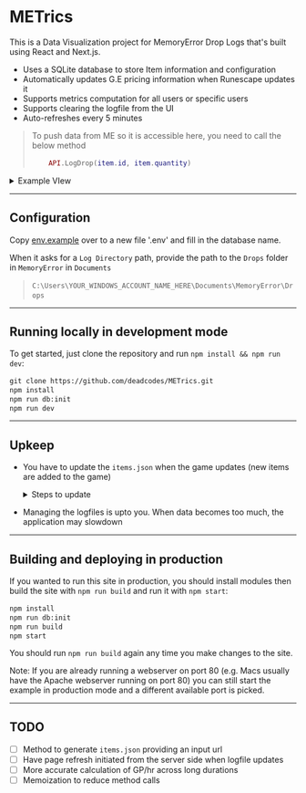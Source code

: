 # METrics

This is a Data Visualization project for MemoryError Drop Logs that's built using React and Next.js.

- Uses a SQLite database to store Item information and configuration
- Automatically updates G.E pricing information when Runescape updates it
- Supports metrics computation for all users or specific users
- Supports clearing the logfile from the UI
- Auto-refreshes every 5 minutes


> To push data from ME so it is accessible here, you need to call the below method
>   ```lua
>       API.LogDrop(item.id, item.quantity)
>   ```

<details>
<summary>Example VIew</summary>

![alt text](image.png)

</details>

---

## Configuration

Copy [env.example](https://github.com/deadcodes/METrics/blob/master/env.example) over to a new file '.env' and fill in the database name.

When it asks for a `Log Directory` path, provide the path to the `Drops` folder  in `MemoryError` in `Documents`
> `C:\Users\YOUR_WINDOWS_ACCOUNT_NAME_HERE\Documents\MemoryError\Drops`

---

## Running locally in development mode

To get started, just clone the repository and run `npm install && npm run dev`:

    git clone https://github.com/deadcodes/METrics.git
    npm install
    npm run db:init
    npm run dev

---

## Upkeep

- You have to update the `items.json` when the game updates (new items are added to the game)
    <details>
    <summary>Steps to update</summary>

    - Download the `items` file from [here](https://chisel.weirdgloop.org/gazproj/cache)
    - Upload it into this [Json Editor](https://jsoneditoronline.org/)
    - Click on `Transform`
    - Click on the Settings icon in the top right and select **JavaScript**
    - Paste the below function in the `Query`
        ```javascript
        function query(data) {
            return _.chain(data)
                .orderBy(['id'], ['asc'])
                .map(item => ({
                    "id": item?.id,
                    "name": item?.name,
                    "tradeable": item?.notTradeable || false,
                    "isOnGE": item?.is_on_ge || false,
                    "value": item?.value || 0,
                    "alch": item?.value ? item.value * 0.6 : 0,
                    "stackable": item?.stackableAlways || false,
                }))
                .value()
        }
        ```
    - Click **Transform** in the bottom right of the modal
    - Click on the **Compact Json** button on the right pane
    - Copy the editor contents in the right window and update the `items.json`
    </details>

- Managing the logfiles is upto you. When data becomes too much, the application may slowdown

---

## Building and deploying in production

If you wanted to run this site in production, you should install modules then build the site with `npm run build` and run it with `npm start`:

    npm install
    npm run db:init
    npm run build
    npm start

You should run `npm run build` again any time you make changes to the site.

Note: If you are already running a webserver on port 80 (e.g. Macs usually have the Apache webserver running on port 80) you can still start the example in production mode and a different available port is picked.

---

## TODO

* [ ] Method to generate `items.json` providing an input url
* [ ] Have page refresh initiated from the server side when logfile updates
* [ ] More accurate calculation of GP/hr across long durations
* [ ] Memoization to reduce method calls
